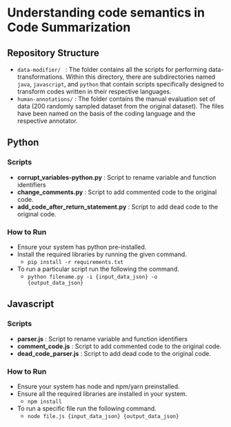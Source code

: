 # Understanding code semantics in Code Summarization

## Repository Structure
- ```data-modifier/ ``` : The folder contains all the scripts for performing data-transformations. Within this directory, there are subdirectories named ```java```, ```javascript```, and ```python``` that contain scripts specifically designed to transform codes written in their respective languages.
- ```human-annotations/``` : The folder contains the manual evaluation set of data (200 randomly sampled dataset from the original dataset). The files have been named on the basis of the coding language and the respective annotator. 

## Python 
### Scripts 
- <strong>corrupt_variables-python.py</strong> : Script to rename variable and function identifiers
- <strong>change_comments.py</strong> : Script to add commented code to the original code. 
- <strong>add_code_after_return_statement.py</strong> : Script to add dead code to the original code. 

### How to Run
- Ensure your system has python pre-installed. 
- Install the required libraries by running the given command.
    - <code>pip install -r requirements.txt</code>
- To run a particular script run the following the command.
    - <code>python filename.py -i {input_data_json} -o {output_data_json}</code>

## Javascript 
### Scripts 
- <strong>parser.js</strong> : Script to rename variable and function identifiers
- <strong>comment_code.js</strong> : Script to add commented code to the original code. 
- <strong>dead_code_parser.js</strong> : Script to add dead code to the original code. 

### How to Run
- Ensure your system has node and npm/yarn preinstalled.
- Ensure all the required libraries are installed in your system. 
    - <code>npm install</code>
- To run a specific file run the following command.
    - <code>node file.js {input_data_json} {output_data_json}</code>
